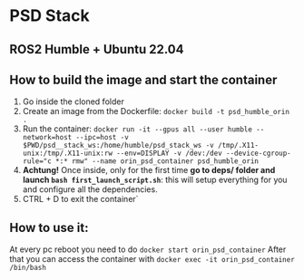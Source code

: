 # PSD Stack  <br>
## ROS2 Humble + Ubuntu 22.04

## How to build the image and start the container
1) Go inside the cloned folder
2) Create an image from the Dockerfile: `docker build -t psd_humble_orin .`
3) Run the container: `docker run -it --gpus all --user humble --network=host --ipc=host -v $PWD/psd__stack_ws:/home/humble/psd_stack_ws -v /tmp/.X11-unix:/tmp/.X11-unix:rw --env=DISPLAY -v /dev:/dev --device-cgroup-rule="c *:* rmw" --name orin_psd_container psd_humble_orin`
4) **Achtung!** Once inside, only for the first time **go to deps/ folder and launch `bash first_launch_script.sh`**: this will setup everything for you and configure all the dependencies. 
5) CTRL + D to exit the container`

## How to use it:
At every pc reboot you need to do  `docker start orin_psd_container`
After that you can access the container with `docker exec -it orin_psd_container /bin/bash`


